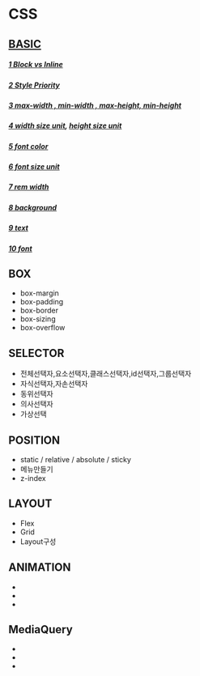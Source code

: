 # CSS

[BASIC](https://developer.mozilla.org/ko/docs/Learn/Getting_started_with_the_web/CSS_basics)
---
##### [1 Block vs Inline](https://nack1400.tistory.com/entry/HTML-9-Block-%ED%83%9C%EA%B7%B8-Inline-%ED%83%9C%EA%B7%B8-%EB%B9%84%EA%B5%90-%EC%A0%95%EB%A6%AC%EB%B8%94%EB%A1%9Dvs%EC%9D%B8%EB%9D%BC%EC%9D%B8-%ED%83%9C%EA%B7%B8-%EC%A0%95%EB%A6%AC)
##### [2 Style Priority](https://blinders.tistory.com/87)
##### [3 max-width , min-width , max-height, min-height](https://developer.mozilla.org/en-US/docs/Web/CSS/max-width)

##### [4 width size unit](https://developer.mozilla.org/ko/docs/Web/CSS/width), [height size unit](https://developer.mozilla.org/ko/docs/Web/CSS/height)
##### [5 font color](https://developer.mozilla.org/ko/docs/Web/CSS/color)
##### [6 font size unit](https://developer.mozilla.org/ko/docs/Web/CSS/font-size)
##### [7 rem width](https://www.inflearn.com/blogs/3759?gad_source=1&gclid=EAIaIQobChMIvvXO5ubWgwMVc10PAh02LQN-EAAYASAAEgL8a_D_BwE)
##### [8 background](https://developer.mozilla.org/ko/docs/Web/CSS/background) 
##### [9 text](https://developer.mozilla.org/ko/docs/Web/CSS/text-align)
##### [10 font](https://developer.mozilla.org/ko/docs/Web/CSS/font)

BOX
---
- box-margin
- box-padding
- box-border
- box-sizing
- box-overflow

SELECTOR
---
- 전체선택자,요소선택자,클래스선택자,id선택자,그룹선택자
- 자식선택자,자손선택자
- 동위선택자
- 의사선택자
- 가상선택

POSITION
---
- static / relative / absolute / sticky
- 메뉴만들기
- z-index

LAYOUT
---
- Flex
- Grid
- Layout구성


ANIMATION
---
- 
-
-

MediaQuery
---
-
-
-



 
